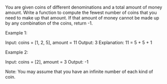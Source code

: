 You are given coins of different denominations and a total amount of money amount. Write a function to compute the fewest number of coins that you need to make up that amount. If that amount of money cannot be made up by any combination of the coins, return -1.

Example 1:


Input: coins = [1, 2, 5], amount = 11
Output: 3 
Explanation: 11 = 5 + 5 + 1

Example 2:


Input: coins = [2], amount = 3
Output: -1


Note:
You may assume that you have an infinite number of each kind of coin.
